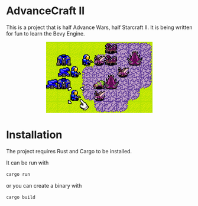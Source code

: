 # AdvanceCraft II

This is a project that is half Advance Wars, half Starcraft II. It is being
written for fun to learn the Bevy Engine.

<p align="center">
  <img alt="An animation of the gameplay, showing animated Starcraft units drawn in the Advance Wars style. A blue Terran army with Marines and Seige Tanks faces off against a purple Zerg army of Zerglings, Roaches and Banelings." src="https://github.com/JohnForster/awrs/blob/main/docs/media/AWRS.gif?raw=true" />
</p>

# Installation

The project requires Rust and Cargo to be installed.

It can be run with

```sh
cargo run
```

or you can create a binary with

```sh
cargo build
```
